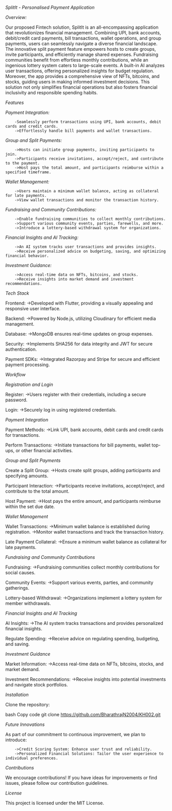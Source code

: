 
*SplitIt - Personalised Payment Application*

*Overview:*

Our proposed Fintech solution, SplitIt is an all-encompassing application that revolutionizes financial management. Combining UPI, bank accounts, debit/credit card payments, bill transactions, wallet operations, and group payments, users can seamlessly navigate a diverse financial landscape. The innovative split payment feature empowers hosts to create groups, invite participants, and efficiently manage shared expenses. Fundraising communities benefit from effortless monthly contributions, while an ingenious lottery system caters to large-scale events. A built-in AI analyzes user transactions, offering personalized insights for budget regulation. Moreover, the app provides a comprehensive view of NFTs, bitcoins, and stocks, guiding users in making informed investment decisions. This solution not only simplifies financial operations but also fosters financial inclusivity and responsible spending habits.

*Features*

*Payment Integration:*

        -Seamlessly perform transactions using UPI, bank accounts, debit cards and credit cards.
        ->Effortlessly handle bill payments and wallet transactions.

*Group and Split Payments:*

        ->Hosts can initiate group payments, inviting participants to join.
        ->Participants receive invitations, accept/reject, and contribute to the payment.
        ->Host pays the total amount, and participants reimburse within a specified timeframe.

*Wallet Management:*

        ->Users maintain a minimum wallet balance, acting as collateral for late payments.
        ->View wallet transactions and monitor the transaction history.

*Fundraising and Community Contributions:*

        ->Enable fundraising communities to collect monthly contributions.
        ->Support various community events, parties, farewells, and more.
        ->Introduce a lottery-based withdrawal system for organizations.

*Financial Insights and AI Tracking:*

        ->An AI system tracks user transactions and provides insights.
        ->Receive personalized advice on budgeting, saving, and optimizing financial behavior.

*Investment Guidance:*

        ->Access real-time data on NFTs, bitcoins, and stocks.
        ->Receive insights into market demand and investment recommendations.

*Tech Stack*

Frontend: 
        ->Developed with Flutter, providing a visually appealing and responsive user interface.
>
Backend: 
        ->Powered by Node.js, utilizing Cloudinary for efficient media management.

Database: 
        ->MongoDB ensures real-time updates on group expenses.

Security: 
        ->Implements SHA256 for data integrity and JWT for secure authentication.

Payment SDKs: 
        ->Integrated Razorpay and Stripe for secure and efficient payment processing.


*Workflow*

*Registration and Login*

Register:
        ->Users register with their credentials, including a secure password.

Login:
        ->Securely log in using registered credentials.

*Payment Integration*

Payment Methods:
        ->Link UPI, bank accounts, debit cards and credit cards for transactions.

Perform Transactions:
        ->Initiate transactions for bill payments, wallet top-ups, or other financial activities.

*Group and Split Payments*

Create a Split Group:
        ->Hosts create split groups, adding participants and specifying amounts.

Participant Interaction:
        ->Participants receive invitations, accept/reject, and contribute to the total amount.

Host Payment:
        ->Host pays the entire amount, and participants reimburse within the set due date.

*Wallet Management*

Wallet Transactions:
        ->Minimum wallet balance is established during registration.
        ->Monitor wallet transactions and track the transaction history.

Late Payment Collateral:
        ->Ensure a minimum wallet balance as collateral for late payments.

*Fundraising and Community Contributions*

Fundraising:
        ->Fundraising communities collect monthly contributions for social causes.

Community Events:
        ->Support various events, parties, and community gatherings.

Lottery-based Withdrawal:
        ->Organizations implement a lottery system for member withdrawals.

*Financial Insights and AI Tracking*

AI Insights:
        ->The AI system tracks transactions and provides personalized financial insights.

Regulate Spending:
        ->Receive advice on regulating spending, budgeting, and saving.

*Investment Guidance*

Market Information:
        ->Access real-time data on NFTs, bitcoins, stocks, and market demand.

Investment Recommendations:
        ->Receive insights into potential investments and navigate stock portfolios.

*Installation*

Clone the repository:

bash
Copy code
git clone https://github.com/BharathrajN2004/KH002.git

*Future Innovations*

As part of our commitment to continuous improvement, we plan to introduce:

        ->Credit Scoring System: Enhance user trust and reliability.
        ->Personalized Financial Solutions: Tailor the user experience to individual preferences.

*Contributions*

We encourage contributions! If you have ideas for improvements or find issues, please follow our contribution guidelines.

*License*

This project is licensed under the MIT License.
